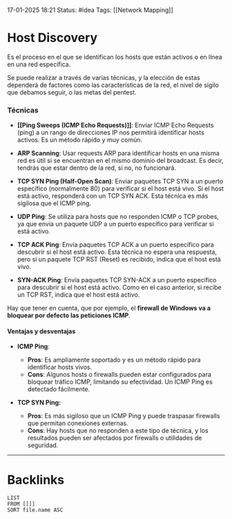 17-01-2025 18:21
Status: #idea
Tags: [[Network Mapping]]

# Host Discovery

Es el proceso en el que se identifican los hosts que están activos o en línea en una red específica.

Se puede realizar a través de varias técnicas, y la elección de estas dependerá de factores como las características de la red, el nivel de sigilo que debamos seguir, o las metas del pentest.

### Técnicas

- **[[Ping Sweeps (ICMP Echo Requests)]]**: Enviar ICMP Echo Requests (ping) a un rango de direcciones IP nos permitirá identificar hosts activos. Es un método rápido y muy común.

- **ARP Scanning**: Usar requests ARP para identificar hosts en una misma red es útil si se encuentran en el mismo dominio del broadcast. Es decir, tendrás que estar dentro de la red, si no, no funcionará.

- **TCP SYN Ping (Half-Open Scan)**: Enviar paquetes TCP SYN a un puerto específico (normalmente 80) para verificar si el host está vivo. Si el host está activo, responderá con un TCP SYN ACK. Esta técnica es más sigilosa que el ICMP ping. 

- **UDP Ping**: Se utiliza para hosts que no responden ICMP o TCP probes, ya que envía un paquete UDP a un puerto específico para verificar si está activo.

- **TCP ACK Ping**: Envía paquetes TCP ACK a un puerto específico para descubrir si el host está activo. Esta técnica no espera una respuesta, pero si un paquete TCP RST (Reset) es recibido, indica que el host está vivo.

- **SYN-ACK Ping**: Envía paquetes TCP SYN-ACK a un puerto específico para descubrir si el host está activo. Como en el caso anterior, si recibe un TCP RST, indica que el host está activo.

Hay que tener en cuenta, que por ejemplo, el **firewall de Windows va a bloquear por defecto las peticiones ICMP**.

#### Ventajas y desventajas

- **ICMP Ping**:
	- **Pros**: Es ampliamente soportado y es un método rápido para identificar hosts vivos.
	- **Cons**: Algunos hosts o firewalls pueden estar configurados para bloquear tráfico ICMP, limitando su efectividad. Un ICMP Ping es detectado fácilmente.

- **TCP SYN Ping:** 
	- **Pros**: Es más sigiloso que un ICMP Ping y puede traspasar firewalls que permitan conexiones externas.
	- **Cons**: Hay hosts que no responden a este tipo de técnica, y los resultados pueden ser afectados por firewalls o utilidades de seguridad.


---
# Backlinks

```dataview
LIST
FROM [[]]
SORT file.name ASC
```
